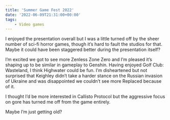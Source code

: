 ```yaml
---
title: 'Summer Game Fest 2022'
date: '2022-06-09T21:31:00+00:00'
tags:
    - Video games
---
```


I enjoyed the presentation overall but I was a little turned off by the sheer number of sci-fi horror games, though it’s hard to fault the studios for that. Maybe it could have been staggered better during the presentation itself?

I’m excited we got to see more Zenless Zone Zero and I’m pleased it’s shaping up to be similar in gameplay to Genshin. Having enjoyed Golf Club: Wasteland, I think Highwater could be fun. I’m disheartened but not surprised that Keighley didn’t take a harder stance on the Russian invasion of Ukraine and was disappointed we couldn’t see more Replaced because of it.

I thought I’d be more interested in Callisto Protocol but the aggressive focus on gore has turned me off from the game entirely.

Maybe I’m just getting old?